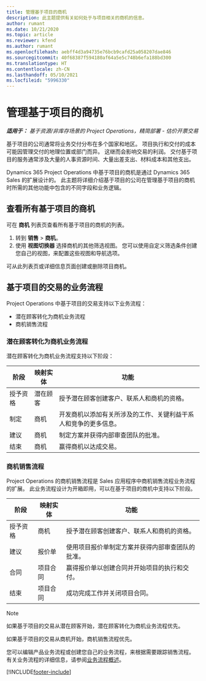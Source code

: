 ```yaml
---
title: 管理基于项目的商机
description: 此主题提供有关如何处于与项目相关的商机的信息。
author: rumant
ms.date: 10/21/2020
ms.topic: article
ms.reviewer: kfend
ms.author: rumant
ms.openlocfilehash: aebff4d3a94735e76bcb9cafd25a058207dae846
ms.sourcegitcommit: 40f68387f594180af64a5e5c748b6efa188bd300
ms.translationtype: HT
ms.contentlocale: zh-CN
ms.lasthandoff: 05/10/2021
ms.locfileid: "5996330"
---
```

# <a name="manage-project-based-opportunities"></a>管理基于项目的商机

_**适用于：** 基于资源/非库存场景的 Project Operations，精简部署 - 估价开票交易_

基于项目的公司通常将业务交付分布在多个国家和地区。 项目执行和交付的成本可能因管理交付的地理位置或部门而异。 这继而会影响交易的利润。 交付基于项目的服务通常涉及大量的人事资源时间、大量出差支出、材料成本和其他支出。

Dynamics 365 Project Operations 中基于项目的商机是通过 Dynamics 365 Sales 的扩展设计的。 此主题将详细介绍基于项目的公司在管理基于项目的商机时所需的其他功能中包含的不同字段和业务逻辑。

## <a name="view-all-project-based-opportunities"></a>查看所有基于项目的商机

可在 **商机** 列表页查看所有基于项目的商机的列表。 

1. 转到 **销售** > **商机**。
2. 使用 **视图切换器** 选择商机的其他筛选视图。 您可以使用自定义筛选条件创建您自己的视图，来配置这些视图和导航选项。

可从此列表页或详细信息页面创建或删除项目商机。

## <a name="business-process-flow-for-project-based-deals"></a>基于项目的交易的业务流程

Project Operations 中基于项目的交易支持以下业务流程：

- 潜在顾客转化为商机业务流程
- 商机销售流程

### <a name="lead-to-opportunity-business-process"></a>潜在顾客转化为商机业务流程 
潜在顾客转化为商机业务流程支持以下阶段：

| 阶段 | 映射实体 | 功能 |
| --- | --- | --- |
| 授予资格 | 潜在顾客 | 授予潜在顾客创建客户、联系人和商机的资格。 |
| 制定 | 商机​​ | 开发商机以添加有关所涉及的工作、关键利益干系人和竞争的更多信息。 |
| 建议 | 商机​​ | 制定方案并获得内部审查团队的批准。 |
| 结束 | 商机​​ | 赢得商机以达成交易。 |

### <a name="opportunity-sales-process"></a>商机销售流程
Project Operations 的商机销售流程是 Sales 应用程序中商机销售流程业务流程的扩展。 此业务流程设计为开箱即用，可以在基于项目的商机中支持以下阶段。

| 阶段 | 映射实体 | 功能 |
| --- | --- | --- |
| 授予资格 | 商机​​ | 授予潜在顾客创建客户、联系人和商机的资格。 |
| 建议 | 报价单 | 使用项目报价单制定方案并获得内部审查团队的批准。 |
| 合同 | 项目合同 | 赢得报价单以创建合同并开始项目的执行和交付。 |
| 结束 | 项目合同 | 成功完成工作并关闭项目合同。 |

> [!NOTE]
> 如果基于项目的交易从潜在顾客开始，潜在顾客转化为商机业务流程优先。
>
> 如果基于项目的交易从商机开始，商机销售流程优先。

您可以编辑产品业务流程或创建您自己的业务流程，来根据需要跟踪销售流程。 有关业务流程的详细信息，请参阅[业务流程概述](/dynamics365/customerengagement/on-premises/customize/business-process-flows-overview)。


[!INCLUDE[footer-include](../includes/footer-banner.md)]